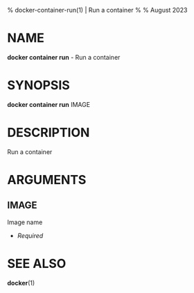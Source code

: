 % docker-container-run(1) | Run a container
% 
% August 2023

NAME
==================================================

**docker container run** - Run a container

SYNOPSIS
==================================================

**docker container run** IMAGE

DESCRIPTION
==================================================

Run a container


ARGUMENTS
==================================================

IMAGE
--------------------------------------------------

Image name

- *Required*

SEE ALSO
==================================================

**docker**(1)



